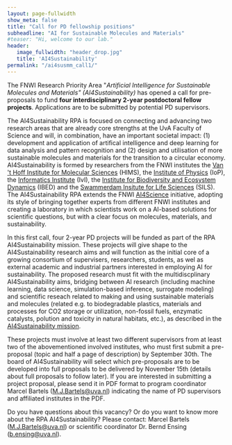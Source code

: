 ```yaml
---
layout: page-fullwidth 
show_meta: false
title: "Call for PD fellowship positions"
subheadline: "AI for Sustainable Molecules and Materials"
#teaser: "Hi, welcome to our lab."
header:
   image_fullwidth: "header_drop.jpg"
   title: 'AI4Sustainability'
permalink: "/ai4susmm_call1/"
---
```


The FNWI Research Priority Area "*Artificial Intelligence for Sustainable Molecules and Materials" (AI4Sustainability)* has opened a call for  pre-proposals to fund **four interdisciplinary 2-year postdoctoral fellow projects**. Applications are to be submitted by potential PD supervisors.

The AI4Sustainability RPA is focused on connecting and advancing two research areas that are already core strengths at the UvA Faculty of Science and will, in combination, have an important societal impact: (1) development and application of artifical intelligence and deep learning for data analysis and pattern recognition and (2)  design and utilisation of more sustainable molecules and materials for the transition to a circular economy. AI4Sustainability is formed by researchers from the FNWI institutes the [Van 't Hoff Institute for Molecular Sciences][1] (HIMS), the [Institute of Physics][2] (IoP), the [Informatics Institute][3] (IvI), the [Institute for Biodiversity and Ecosystem Dynamics][4] (IBED) and the [Swammerdam Insitute for Life Sciences][5] (SILS). The AI4Sustainability RPA extends the FNWI [AI4Science][7] initiative, adopting its style of bringing together experts from different FNWI institutes and creating a laboratory in which scientists work on a AI-based solutions for scientific questions, but with a clear focus on molecules, materials, and sustainability. 

In this first call, four 2-year PD projects will be funded as part of the RPA AI4Sustainability mission. These projects will give shape to the AI4Sustainability research aims and will function as the initial core of a growing consortium of supervisers, researchers, students, as wel as external academic and industrial partners interested in employing AI for sustainability. The proposed research must fit with the multidiscplinary AI4Sustainability aims, bridging between AI research (including machine learning, data science, simulation-based inference, surrogate modeling) and scientific reseach related to making and using sustainable materials and molecules (related e.g. to biodegradable plastics, materials and processes for CO2 storage or utilization, non-fossil fuels, enzymatic catalysts, polution and toxicity in natural habitats, etc.), as described in the [AI4Sustainability mission][6]. 


These projects must involve at least two different supervisors from at least two of the abovementioned involved institutes, who must first submit a pre-proposal (topic and half a page of description) by September 30th. The board of AI4Sustainability will select which pre-proposals are to be developed into full proposals to be delivered by November 15th (details about full proposals to follow later). If you are interested in submitting a project proposal, please send it in PDF format to program coordinator Marcel Bartels (M.J.Bartels@uva.nl) indicating the name of PD supervisors and affiliated institutes in the PDF.
 
Do you have questions about this vacancy? Or do you want to know more about the RPA AI4Sustainability? Please contact: Marcel Bartels (M.J.Bartels@uva.nl) or scientific coordinator Dr. Bernd Ensing (b.ensing@uva.nl).


[1]: https://hims.uva.nl
[2]: https://ivi.uva.nl
[3]: https://iop.uva.nl
[4]: https://ibed.uva.nl
[5]: https://sils.uva.nl
[6]: https://ai4science-amsterdam.github.io/ai4susmm_rpa
[7]: https://ai4science-amsterdam.github.io
